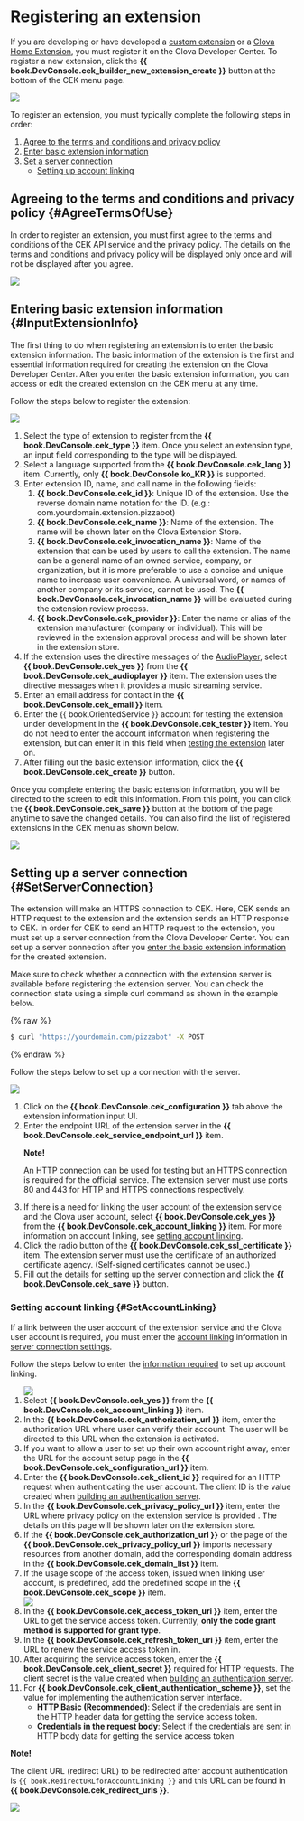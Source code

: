 # Registering an extension
If you are developing or have developed a [custom extension](/CEK/Guides/Build_Custom_Extension.md) or a [Clova Home Extension](/CEK/Guides/Build_Clova_Home_Extension.md), you must register it on the Clova Developer Center. To register a new extension, click the **{{ book.DevConsole.cek_builder_new_extension_create }}** button at the bottom of the CEK menu page.

![](/DevConsole/Resources/Images/DevConsole-First_Look_of_Extension_List.png)

To register an extension, you must typically complete the following steps in order:

<ol>
  <li><a href="#AgreeTermsOfUse">Agree to the terms and conditions and privacy policy</a></li>
  <li><a href="#InputExtensionInfo">Enter basic extension information</a></li>
  <li><a href="#SetServerConnection">Set a server connection</a>
    <ul>
      <li><a href="#SetAccountLinking">Setting up account linking</a></li>
    </ul>
  </li>
</ol>

## Agreeing to the terms and conditions and privacy policy {#AgreeTermsOfUse}

In order to register an extension, you must first agree to the terms and conditions of the CEK API service and the privacy policy. The details on the terms and conditions and privacy policy will be displayed only once and will not be displayed after you agree.

![](/DevConsole/Resources/Images/DevConsole-Agree_Terms_of_Use_and_Collecting_Personal_Info.png)

## Entering basic extension information {#InputExtensionInfo}

The first thing to do when registering an extension is to enter the basic extension information. The basic information of the extension is the first and essential information required for creating the extension on the Clova Developer Center. After you enter the basic extension information, you can access or edit the created extension on the CEK menu at any time.

Follow the steps below to register the extension:

![](/DevConsole/Resources/Images/DevConsole-Create_New_Extension.png)

<ol>
  <li>Select the type of extension to register from the <strong>{{ book.DevConsole.cek_type }}</strong> item. Once you select an extension type, an input field corresponding to the type will be displayed.</li>
  <li>Select a language supported from the <strong>{{ book.DevConsole.cek_lang }}</strong> item. Currently, only <strong>{{ book.DevConsole.ko_KR }}</strong> is supported.</li>
  <li>Enter extension ID, name, and call name in the following fields:
    <ol>
      <li><strong>{{ book.DevConsole.cek_id }}</strong>: Unique ID of the extension. Use the reverse domain name notation for the ID. (e.g.: com.yourdomain.extension.pizzabot)</li>
      <li><strong>{{ book.DevConsole.cek_name }}</strong>: Name of the extension. The name will be shown later on the Clova Extension Store.</li>
      <li><strong>{{ book.DevConsole.cek_invocation_name }}</strong>: Name of the extension that can be used by users to call the extension. The name can be a general name of an owned service, company, or organization, but it is more preferable to use a concise and unique name to increase user convenience. A universal word, or names of another company or its service, cannot be used. The <strong>{{ book.DevConsole.cek_invocation_name }}</strong> will be evaluated during the extension review process.</li>
      <li><strong>{{ book.DevConsole.cek_provider }}</strong>: Enter the name or alias of the extension manufacturer (company or individual). This will be reviewed in the extension approval process and will be shown later in the extension store.</li>
    </ol>
  </li>
  <li>If the extension uses the directive messages of the <a href="/CIC/References/CICInterface/AudioPlayer.html">AudioPlayer</a>, select <strong>{{ book.DevConsole.cek_yes }}</strong> from the <strong>{{ book.DevConsole.cek_audioplayer }}</strong> item. The extension uses the directive messages when it provides a music streaming service.</li>
  <li>Enter an email address for contact in the <strong>{{ book.DevConsole.cek_email }}</strong> item.</li>
  <li>Enter the {{ book.OrientedService }} account for testing the extension under development in the <strong>{{ book.DevConsole.cek_tester }}</strong> item. You do not need to enter the account information when registering the extension, but can enter it in this field when <a href="/DevConsole/Guides/CEK/Test_Extension.html">testing the extension</a> later on.</li>
  <li>After filling out the basic extension information, click the <strong>{{ book.DevConsole.cek_create }}</strong> button.</li>
</ol>

Once you complete entering the basic extension information, you will be directed to the screen to edit this information. From this point, you can click the **{{ book.DevConsole.cek_save }}** button at the bottom of the page anytime to save the changed details. You can also find the list of registered extensions in the CEK menu as shown below.

![](/DevConsole/Resources/Images/DevConsole-Extension_List_After_Creation.png)

## Setting up a server connection {#SetServerConnection}

The extension will make an HTTPS connection to CEK. Here, CEK sends an HTTP request to the extension and the extension sends an HTTP response to CEK. In order for CEK to send an HTTP request to the extension, you must set up a server connection from the Clova Developer Center. You can set up a server connection after you [enter the basic extension information](#InputExtensionInfo) for the created extension.

Make sure to check whether a connection with the extension server is available before registering the extension server. You can check the connection state using a simple curl command as shown in the example below.

{% raw %}
```bash
$ curl "https://yourdomain.com/pizzabot" -X POST
```
{% endraw %}

Follow the steps below to set up a connection with the server.

![](/DevConsole/Resources/Images/DevConsole-Extension_Server_Settings.png)

<ol>
  <li>Click on the <strong>{{ book.DevConsole.cek_configuration }}</strong> tab above the extension information input UI.</li>
  <li>Enter the endpoint URL of the extension server in the <strong>{{ book.DevConsole.cek_service_endpoint_url }}</strong> item.
    <div class="note">
    <p><strong>Note!</strong></p>
    <p>An HTTP connection can be used for testing but an HTTPS connection is required for the official service. The extension server must use ports 80 and 443 for HTTP and HTTPS connections respectively.</p>
  </div>
  </li>
  <li>If there is a need for linking the user account of the extension service and the Clova user account, select <strong>{{ book.DevConsole.cek_yes }}</strong> from the <strong>{{ book.DevConsole.cek_account_linking }}</strong> item. For more information on account linking, see <a href="#SetAccountLinking">setting account linking</a>.</li>
  <li>Click the radio button of the <strong>{{ book.DevConsole.cek_ssl_certificate }}</strong> item. The extension server must use the certificate of an authorized certificate agency.  (Self-signed certificates cannot be used.)</li>
  <li>Fill out the details for setting up the server connection and click the <strong>{{ book.DevConsole.cek_save }}</strong> button.</li>
</ol>

### Setting account linking {#SetAccountLinking}

If a link between the user account of the extension service and the Clova user account is required, you must enter the [account linking](/CEK/Guides/Link_User_Account.md) information in [server connection settings](#SetServerConnection).

Follow the steps below to enter the [information required](/CEK/Guides/Link_User_Account.md#RegisterAccountLinkingInfo) to set up account linking.

<ol>
  <img src="/DevConsole/Resources/Images/DevConsole-Extension_Accoun_Linking_Settings_1.png" />
  <li>Select <strong>{{ book.DevConsole.cek_yes }}</strong> from the <strong>{{ book.DevConsole.cek_account_linking }}</strong> item.</li>
  <li>In the <strong>{{ book.DevConsole.cek_authorization_url }}</strong> item, enter the authorization URL where user can verify their account. The user will be directed to this URL when the extension is activated.</li>
  <li>If you want to allow a user to set up their own account right away, enter the URL for the account setup page in the <strong>{{ book.DevConsole.cek_configuration_url }}</strong> item.</li>
  <li>Enter the <strong>{{ book.DevConsole.cek_client_id }}</strong> required for an HTTP request when authenticating the user account. The client ID is the value created when <a href="/CEK/Guides/Link_User_Account.html#BuildAuthServer">building an authentication server</a>.</li>
  <li>In the <strong>{{ book.DevConsole.cek_privacy_policy_url }}</strong> item, enter the URL where privacy policy on the extension service is provided . The details on this page will be shown later on the extension store.</li>
  <li>If the <strong>{{ book.DevConsole.cek_authorization_url }}</strong> or the page of the <strong>{{ book.DevConsole.cek_privacy_policy_url }}</strong> imports necessary resources from another domain, add the corresponding domain address in the <strong>{{ book.DevConsole.cek_domain_list }}</strong> item.</li>
  <li>If the usage scope of the access token, issued when linking user account, is predefined, add the predefined scope in the <strong>{{ book.DevConsole.cek_scope }}</strong> item.</li>
  <img src="/DevConsole/Resources/Images/DevConsole-Extension_Accoun_Linking_Settings_2.png" />
  <li>In the <strong>{{ book.DevConsole.cek_access_token_uri }}</strong> item, enter the URL to get the service access token. Currently, <strong>only the code grant method is supported for grant type</strong>.</li>
  <li>In the <strong>{{ book.DevConsole.cek_refresh_token_uri }}</strong> item, enter the URL to renew the service access token in.</li>
  <li>After acquiring the service access token, enter the <strong>{{ book.DevConsole.cek_client_secret }}</strong> required for HTTP requests. The client secret is the value created when <a href="/CEK/Guides/Link_User_Account.html#BuildAuthServer">building an authentication server</a>.</li>
  <li>For <strong>{{ book.DevConsole.cek_client_authentication_scheme }}</strong>, set the value for implementing the authentication server interface.
    <ul>
      <li><strong>HTTP Basic (Recommended)</strong>: Select if the credentials are sent in the HTTP header data for getting the service access token.</li>
      <li><strong>Credentials in the request body</strong>: Select if the credentials are sent in HTTP body data for getting the service access token</li>
    </ul>
  </li>
</ol>

<div id="RedirectURI" class="note">
  <p><strong>Note!</strong></p>
  <p>The client URL (redirect URL) to be redirected after account authentication is <code>{{ book.RedirectURLforAccountLinking }}</code> and this URL can be found in <strong>{{ book.DevConsole.cek_redirect_urls }}</strong>.</strong></p>
  <img src="/DevConsole/Resources/Images/DevConsole-Redirect_URL_for_Extension_Accoun_Linking.png" />
</div>
